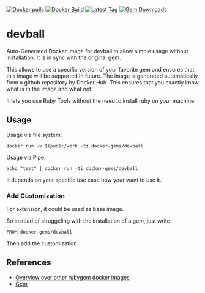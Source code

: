 [![Docker pulls](https://img.shields.io/docker/pulls/rubygem/devball.svg)](https://hub.docker.com/r/rubygem/devball/)
[![Docker Build](https://img.shields.io/docker/automated/rubygem/devball.svg)](https://hub.docker.com/r/rubygem/devball/)
[![Latest Tag](https://img.shields.io/github/tag/docker-rubygem/devball.svg)](https://hub.docker.com/r/rubygem/devball/)
[![Gem Downloads](https://img.shields.io/gem/dt/devball.svg)](https://rubygems.org/gems/devball/)
# devball

Auto-Generated Docker image for devball to allow simple usage without installation.
It is in sync with the original gem.

This allows to use a specific version of your favorite gem and ensures that this image will be supported in future.
The image is generated automatically from a github repository by Docker Hub.
This ensures that you exactly know what is in the image and what not.

It lets you use Ruby Tools without the need to install ruby on your machine.

## Usage

Usage via file system:

`docker run -v $(pwd):/work -ti docker-gems/devball`

Usage via Pipe:

`echo "test" | docker run -ti docker-gems/devball`

It depends on your specific use case how your want to use it.

### Add Customization

For extension, it could be used as base image.

So instead of struggeling with the installation of a gem, just write

`FROM docker-gems/devball`

Then add the customization.

## References

 - [Overview over other rubygem docker images](https://github.com/thinkbot/docker-rubygem)
 - [Gem](https://rubygems.org/gems/devball/)
